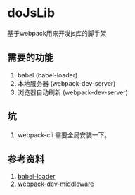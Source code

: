 # doJsLib
基于webpack用来开发js库的脚手架

## 需要的功能

1. babel (babel-loader)
2. 本地服务器 (webpack-dev-server)
3. 浏览器自动刷新 (webpack-dev-server)

## 坑

1. webpack-cli 需要全局安装一下。

## 参考资料

1. [babel-loader](https://webpack.js.org/loaders/babel-loader/#root)
2. [webpack-dev-middleware](https://webpack.js.org/guides/development/)
